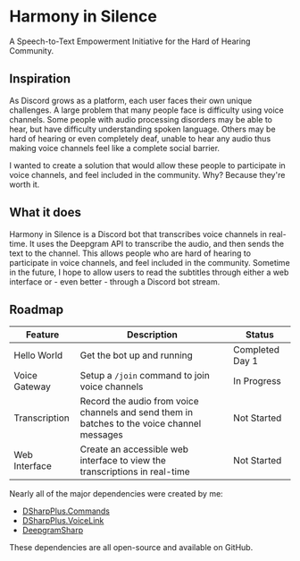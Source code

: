 # Harmony in Silence
A Speech-to-Text Empowerment Initiative for the Hard of Hearing Community.

## Inspiration
As Discord grows as a platform, each user faces their own unique challenges. A large problem that many people face is difficulty using voice channels. Some people with audio processing disorders may be able to hear, but have difficulty understanding spoken language. Others may be hard of hearing or even completely deaf, unable to hear any audio thus making voice channels feel like a complete social barrier.

I wanted to create a solution that would allow these people to participate in voice channels, and feel included in the community. Why? Because they're worth it.

## What it does
Harmony in Silence is a Discord bot that transcribes voice channels in real-time. It uses the Deepgram API to transcribe the audio, and then sends the text to the channel. This allows people who are hard of hearing to participate in voice channels, and feel included in the community. Sometime in the future, I hope to allow users to read the subtitles through either a web interface or - even better - through a Discord bot stream.

## Roadmap
| Feature       | Description                                                                                 | Status          |
|---------------|---------------------------------------------------------------------------------------------|-----------------|
| Hello World   | Get the bot up and running                                                                  | Completed Day 1 |
| Voice Gateway | Setup a `/join` command to join voice channels                                              | In Progress     |
| Transcription | Record the audio from voice channels and send them in batches to the voice channel messages | Not Started     |
| Web Interface | Create an accessible web interface to view the transcriptions in real-time                  | Not Started     |

Nearly all of the major dependencies were created by me:
- [DSharpPlus.Commands](https://github.com/DSharpPlus/DSharpPlus/pull/1680/)
- [DSharpPlus.VoiceLink](https://github.com/OoLunar/DSharpPlus.VoiceLink/)
- [DeepgramSharp](https://github.com/OoLunar/DeepgramSharp)

These dependencies are all open-source and available on GitHub.